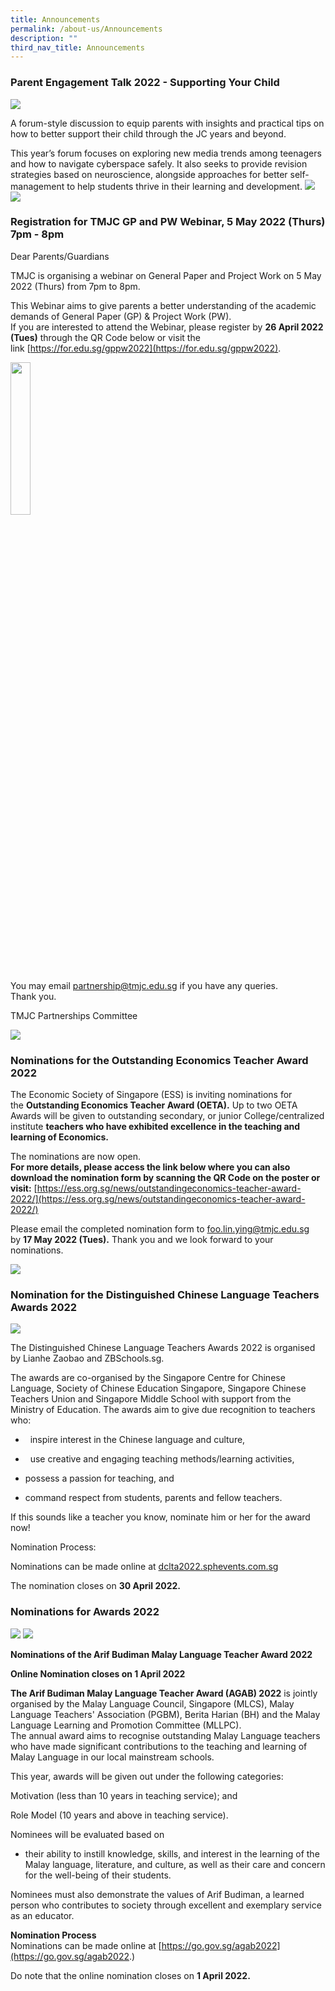 ```yaml
---
title: Announcements
permalink: /about-us/Announcements
description: ""
third_nav_title: Announcements
---
```

### Parent Engagement Talk 2022 - Supporting Your Child

![](/images/TMJC-Announcement_ParentEngagementTalk_Pg1.png)

A forum-style discussion to equip parents with insights and practical tips on how to better support their child through the JC years and beyond.  
  
This year’s forum focuses on exploring new media trends among teenagers and how to navigate cyberspace safely. It also seeks to provide revision strategies based on neuroscience, alongside approaches for better self-management to help students thrive in their learning and development.
![](/images/TMJC-Announcement_ParentEngagementTalk_Pg2.png)
![](/images/Parent%20Engagement%20Talk.png)

### Registration for TMJC GP and PW Webinar, 5 May 2022 (Thurs) 7pm - 8pm

Dear Parents/Guardians  

TMJC is organising a webinar on General Paper and Project Work on 5 May 2022 (Thurs) from 7pm to 8pm.  
  
This Webinar aims to give parents a better understanding of the academic demands of General Paper (GP) & Project Work (PW).  
If you are interested to attend the Webinar, please register by **26 April 2022 (Tues)** through the QR Code below or visit the link [https://for.edu.sg/gppw2022](https://for.edu.sg/gppw2022).

<img src="/images/Announcement_TMJCGPPWWebinar_03.jpeg" 
     style="width:25%">
		 
You may email [partnership@tmjc.edu.sg](mailto:partnership@tmjc.edu.sg) if you have any queries.  
Thank you.  
  
TMJC Partnerships Committee

![](/images/Announcement_TMJCGPPWWebinar_02.jpeg)

### Nominations for the Outstanding Economics Teacher Award 2022

The Economic Society of Singapore (ESS) is inviting nominations for the **Outstanding Economics Teacher Award (OETA).** Up to two OETA Awards will be given to outstanding secondary, or junior College/centralized institute **teachers who have exhibited excellence in the teaching and learning of Economics.**  

The nominations are now open.  
**For more details, please access the link below where you can also download the nomination form by scanning the QR Code on the poster or visit:** [https://ess.org.sg/news/outstandingeconomics-teacher-award-2022/](https://ess.org.sg/news/outstandingeconomics-teacher-award-2022/)  
  
Please email the completed nomination form to foo.lin.ying@tmjc.edu.sg by **17 May 2022 (Tues).**
Thank you and we look forward to your nominations.

![](/images/Announcement_EconomicsTeacherAward_02.jpeg)

### Nomination for the Distinguished Chinese Language Teachers Awards 2022
![](/images/Announcement_DCLT%20Awards%202022_02.jpeg)

The Distinguished Chinese Language Teachers Awards 2022 is organised by Lianhe Zaobao and ZBSchools.sg.  
  
The awards are co-organised by the Singapore Centre for Chinese Language, Society of Chinese Education Singapore, Singapore Chinese Teachers Union and Singapore Middle School with support from the Ministry of Education. The awards aim to give due recognition to teachers who:

*    inspire interest in the Chinese language and culture,

*   use creative and engaging teaching methods/learning activities,

*   possess a passion for teaching, and

*   command respect from students, parents and fellow teachers.  
  
If this sounds like a teacher you know, nominate him or her for the award now!

Nomination Process:

Nominations can be made online at [dclta2022.sphevents.com.sg](http://dclta2022.sphevents.com.sg/)
  
The nomination closes on **30 April 2022.**

### Nominations for Awards 2022

![](/images/Announcement_Nomination%20of%20Awards%202022_01.jpeg)
![](/images/Announcement_Nomination%20of%20Awards%202022_02.jpeg)

**Nominations of the Arif Budiman Malay Language Teacher Award 2022**  

**Online Nomination closes on 1 April 2022** 

**The Arif Budiman Malay Language Teacher Award (AGAB) 2022** is jointly organised by the Malay Language Council, Singapore (MLCS), Malay Language Teachers' Association (PGBM), Berita Harian (BH) and the Malay Language Learning and Promotion Committee (MLLPC).   
The annual award aims to recognise outstanding Malay Language teachers who have made significant contributions to the teaching and learning of Malay Language in our local mainstream schools.  
  
This year, awards will be given out under the following categories:  
  
Motivation (less than 10 years in teaching service); and  
  
Role Model (10 years and above in teaching service).  
  
Nominees will be evaluated based on  

*   their ability to instill knowledge, skills, and interest in the learning of the Malay language, literature, and culture, as well as their care and concern for the well-being of their students.

  
Nominees must also demonstrate the values of Arif Budiman, a learned person who contributes to society through excellent and exemplary service as an educator.  
  
**Nomination Process**  
Nominations can be made online at [https://go.gov.sg/agab2022](https://go.gov.sg/agab2022.)  
  
Do note that the online nomination closes on **1 April 2022.**